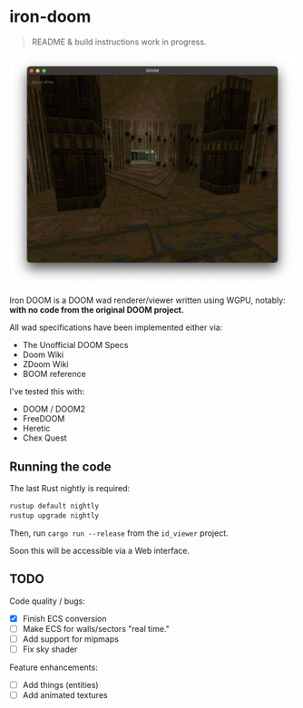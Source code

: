 # iron-doom

> README & build instructions work in progress.

![](./example.png)

Iron DOOM is a DOOM wad renderer/viewer written using WGPU, notably: **with no code from the original DOOM project.**

All wad specifications have been implemented either via:

- The Unofficial DOOM Specs
- Doom Wiki
- ZDoom Wiki
- BOOM reference

I've tested this with:
- DOOM / DOOM2
- FreeDOOM
- Heretic
- Chex Quest

## Running the code

The last Rust nightly is required:

```sh
rustup default nightly
rustup upgrade nightly
```

Then, run `cargo run --release` from the `id_viewer` project.

Soon this will be accessible via a Web interface.

## TODO

Code quality / bugs:
- [X] Finish ECS conversion
- [ ] Make ECS for walls/sectors "real time."
- [ ] Add support for mipmaps
- [ ] Fix sky shader

Feature enhancements:
- [ ] Add things (entities)
- [ ] Add animated textures
